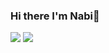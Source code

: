 ### Hi there I'm Nabi👋

<img src="https://github-readme-stats.vercel.app/api?username=nebinebili&show_icons=true&theme=radical"/>

<img src="https://github-readme-stats.vercel.app/api/top-langs/?username=nebinebili&layout=compact)](https://github.com/anuraghazra/github-readme-stats"/>

